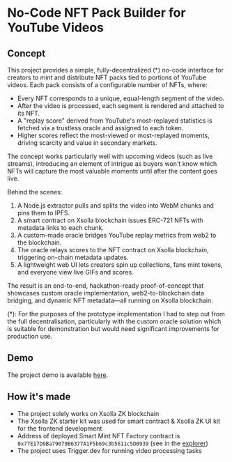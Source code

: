 # No-Code NFT Pack Builder for YouTube Videos

## Concept

This project provides a simple, fully-decentralized (\*) no-code interface for creators to mint and distribute NFT packs tied to portions of YouTube videos. Each pack consists of a configurable number of NFTs, where:

- Every NFT corresponds to a unique, equal-length segment of the video.
- After the video is processed, each segment is rendered and attached to its NFT.
- A "replay score" derived from YouTube's most-replayed statistics is fetched via a trustless oracle and assigned to each token.
- Higher scores reflect the most-viewed or most-replayed moments, driving scarcity and value in secondary markets.

The concept works particularly well with upcoming videos (such as live streams), introducing an element of intrigue as buyers won't know which NFTs will capture the most valuable moments until after the content goes live.

Behind the scenes:

1. A Node.js extractor pulls and splits the video into WebM chunks and pins them to IPFS.
2. A smart contract on Xsolla blockchain issues ERC-721 NFTs with metadata links to each chunk.
3. A custom-made oracle bridges YouTube replay metrics from web2 to the blockchain.
4. The oracle relays scores to the NFT contract on Xsolla blockchain, triggering on-chain metadata updates.
5. A lightweight web UI lets creators spin up collections, fans mint tokens, and everyone view live GIFs and scores.

The result is an end-to-end, hackathon-ready proof-of-concept that showcases custom oracle implementation, web2-to-blockchain data bridging, and dynamic NFT metadata—all running on Xsolla blockchain.

(\*): For the purposes of the prototype implementation I had to step out from the full decentralisation, particularly with the custom oracle solution which is suitable for demonstration but would need significant improvements for production use.

## Demo

The project demo is available [here](https://eb5af317.stream-mint.pages.dev/).

## How it's made

- The project solely works on Xsolla ZK blockchain
- The Xsolla ZK starter kit was used for smart contract & Xsolla ZK UI kit for the frontend development
- Address of deployed Smart Mint NFT Factory contract is `0x77E17D9Ba79079B6377A1F5b69c3b5611c5D0939` (see in the [explorer](https://x.la/explorer/address/0x77E17D9Ba79079B6377A1F5b69c3b5611c5D0939))
- The project uses Trigger.dev for running video processing tasks
